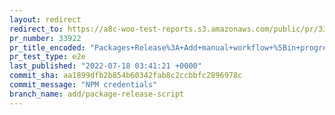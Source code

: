 ```yaml
---
layout: redirect
redirect_to: https://a8c-woo-test-reports.s3.amazonaws.com/public/pr/33922/e2e/index.html
pr_number: 33922
pr_title_encoded: "Packages+Release%3A+Add+manual+workflow+%5Bin+progress%5D"
pr_test_type: e2e
last_published: "2022-07-18 03:41:21 +0000"
commit_sha: aa1899dfb2b854b60342fab8c2ccbbfc2896978c
commit_message: "NPM credentials"
branch_name: add/package-release-script
---
```


